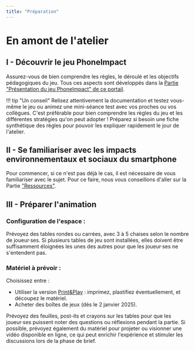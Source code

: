 ```yaml
---
title: "Préparation"
---
```

# En amont de l'atelier

## I - Découvrir le jeu PhoneImpact

Assurez-vous de bien comprendre les règles, le déroulé et les objectifs pédagogiques du jeu. Tous ces aspects sont développés dans la [Partie "Présentation du jeu PhoneImpact" de ce portail](../Jeu/Presentation.md).

!!! tip "Un conseil"
    Relisez attentivement la documentation et testez vous-même le jeu ou animez une mini-séance test avec vos proches ou vos collègues. C'est préférable pour bien comprendre les règles du jeu et les différentes stratégies qu'on peut adopter !
    Préparez si besoin une fiche synthétique des règles pour pouvoir les expliquer rapidement le jour de l'atelier.

## II - Se familiariser avec les impacts environnementaux et sociaux du smartphone
Pour commencer, si ce n'est pas déjà le cas, il est nécessaire de vous familiariser avec le sujet. Pour ce faire, nous vous conseillons d'aller sur la Partie ["Ressources"](../Ressources/Introduction.md).

## III - Préparer l'animation

### Configuration de l'espace :

Prévoyez des tables rondes ou carrées, avec 3 à 5 chaises selon le nombre de joueur·ses.
Si plusieurs tables de jeu sont installées, elles doivent être suffisamment éloignées les unes des autres pour que les joueur·ses ne s'entendent pas.

### Matériel à prévoir :

Choisissez entre :

- Utiliser la version  [Print&Play](../PrintAndPlay) : imprimez, plastifiez éventuellement, et découpez le matériel.
- Acheter des boîtes de jeux (dès le 2 janvier 2025).

Prévoyez des feuilles, post-its et crayons sur les tables pour que les joueur·ses puissent noter des questions ou réflexions pendant la partie.
Si possible, prévoyez également du matériel pour projeter ou visionner une vidéo disponible en ligne, ce qui peut enrichir l'expérience et stimuler les discussions lors de la phase de brief.